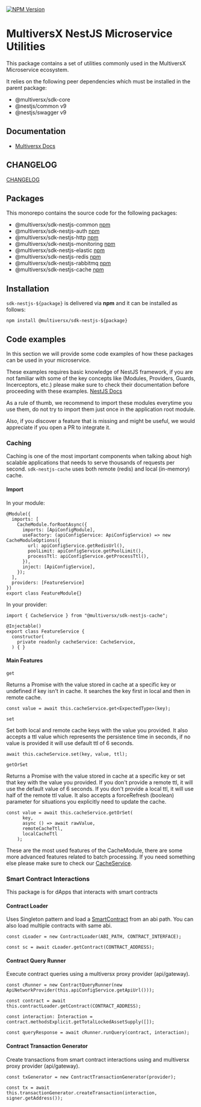 <a href="https://www.npmjs.com/package/@multiversx/sdk-nestjs-common" target="_blank"><img src="https://img.shields.io/npm/v/@multiversx/sdk-nestjs-common.svg" alt="NPM Version" /></a>

# MultiversX NestJS Microservice Utilities

This package contains a set of utilities commonly used in the MultiversX Microservice ecosystem.

It relies on the following peer dependencies which must be installed in the parent package:

- @multiversx/sdk-core
- @nestjs/common v9
- @nestjs/swagger v9

## Documentation

- [Multiversx Docs](https://docs.multiversx.com/sdk-and-tools/sdk-nestjs)

## CHANGELOG

[CHANGELOG](CHANGELOG.md)

## Packages

This monorepo contains the source code for the following packages:

- @multiversx/sdk-nestjs-common [npm](https://www.npmjs.com/package/@multiversx/sdk-nestjs-common)
- @multiversx/sdk-nestjs-auth [npm](https://www.npmjs.com/package/@multiversx/sdk-nestjs-auth)
- @multiversx/sdk-nestjs-http [npm](https://www.npmjs.com/package/@multiversx/sdk-nestjs-http)
- @multiversx/sdk-nestjs-monitoring [npm](https://www.npmjs.com/package/@multiversx/sdk-nestjs-monitoring)
- @multiversx/sdk-nestjs-elastic [npm](https://www.npmjs.com/package/@multiversx/sdk-nestjs-elastic)
- @multiversx/sdk-nestjs-redis [npm](https://www.npmjs.com/package/@multiversx/sdk-nestjs-redis)
- @multiversx/sdk-nestjs-rabbitmq [npm](https://www.npmjs.com/package/@multiversx/sdk-nestjs-rabbitmq)
- @multiversx/sdk-nestjs-cache [npm](https://www.npmjs.com/package/@multiversx/sdk-nestjs-cache)


## Installation

`sdk-nestjs-${package}` is delivered via **npm** and it can be installed as follows:

```
npm install @multiversx/sdk-nestjs-${package}
```

## Code examples

In this section we will provide some code examples of how these packages can be used in your microservice.

These examples requires basic knowledge of NestJS framework, if you are not familiar with some of the key concepts like (Modules, Providers, Guards, Incerceptors, etc.) please make sure to check their documentation before proceeding with these examples. [NestJS Docs](https://docs.nestjs.com/#introduction)

As a rule of thumb, we recommend to import these modules everytime you use them, do not try to import them just once in the application root module.

Also, if you discover a feature that is missing and might be useful, we would appreciate if you open a PR to integrate it.

### Caching

Caching is one of the most important components when talking about high scalable applications that needs to serve thousands of requests per second.
`sdk-nestjs-cache` uses both remote (redis) and local (in-memory) cache.

#### Import

In your module:

```
@Module({
  imports: [
    CacheModule.forRootAsync({
      imports: [ApiConfigModule],
      useFactory: (apiConfigService: ApiConfigService) => new CacheModuleOptions({
        url: apiConfigService.getRedisUrl(),
        poolLimit: apiConfigService.getPoolLimit(),
        processTtl: apiConfigService.getProcessTtl(),
      }),
      inject: [ApiConfigService],
    });
  ],
  providers: [FeatureService]
})
export class FeatureModule{}
```

In your provider:

```
import { CacheService } from "@multiversx/sdk-nestjs-cache";

@Injectable()
export class FeatureService {
  constructor(
    private readonly cacheService: CacheService,
  ) { }
```

#### Main Features

`get`

Returns a Promise with the value stored in cache at a specific key or undefined if key isn't in cache.
It searches the key first in local and then in remote cache.

```
const value = await this.cacheService.get<ExpectedType>(key);
```

`set`

Set both local and remote cache keys with the value you provided. It also accepts a ttl value which represents the persistence time in seconds, if no value is provided it will use default ttl of 6 seconds.

```
await this.cacheService.set(key, value, ttl);
```

`getOrSet`

Returns a Promise with the value stored in cache at a specific key or set that key with the value you provided.
If you don't provide a remote ttl, it will use the default value of 6 seconds.
If you don't provide a local ttl, it will use half of the remote ttl value.
It also accepts a forceRefresh (boolean) parameter for situations you explicitly need to update the cache.

```
const value = await this.cacheService.getOrSet(
      key,
      async () => await rawValue,
      remoteCacheTtl,
      localCacheTtl
    );
```

These are the most used features of the CacheModule, there are some more advanced features related to batch processing.
If you need something else please make sure to check our [CacheService](packages/cache/src/cache/cache.service.ts).

### Smart Contract Interactions

This package is for dApps that interacts with smart contracts

#### Contract Loader

Uses Singleton pattern and load a [SmartContract](https://github.com/multiversx/mx-sdk-erdjs/blob/main/src/smartcontracts/smartContract.ts) from an abi path.
You can also load multiple contracts with same abi.

```
const cLoader = new ContractLoader(ABI_PATH, CONTRACT_INTERFACE);

const sc = await cLoader.getContract(CONTRACT_ADDRESS);
```

#### Contract Query Runner

Execute contract queries using a multiversx proxy provider (api/gateway).

```
const cRunner = new ContractQueryRunner(new ApiNetworkProvider(this.apiConfigService.getApiUrl()));

const contract = await this.contractLoader.getContract(CONTRACT_ADDRESS);

const interaction: Interaction = contract.methodsExplicit.getTotalLockedAssetSupply([]);

const queryResponse = await cRunner.runQuery(contract, interaction);
```

#### Contract Transaction Generator

Create transactions from smart contract interactions using and multiversx proxy provider (api/gateway).

```
const txGenerator = new ContractTransactionGenerator(provider);

const tx = await this.transactionGenerator.createTransaction(interaction, signer.getAddress());
```
